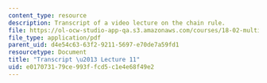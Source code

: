 ```yaml
---
content_type: resource
description: Transcript of a video lecture on the chain rule.
file: https://ol-ocw-studio-app-qa.s3.amazonaws.com/courses/18-02-multivariable-calculus-fall-2007/e017073179ce993ffcd5c1e4e68f49e2_18_022007L11.pdf
file_type: application/pdf
parent_uid: d4e54c63-63f2-9211-5697-e70de7a59fd1
resourcetype: Document
title: "Transcript \u2013 Lecture 11"
uid: e0170731-79ce-993f-fcd5-c1e4e68f49e2
---
```

